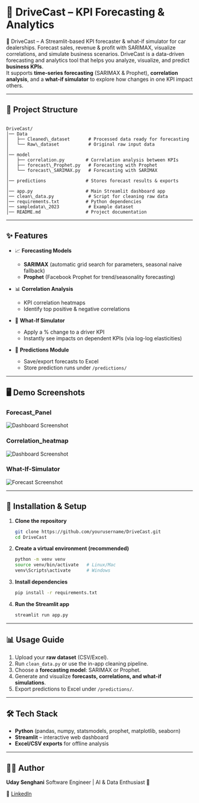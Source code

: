 # 🚗 DriveCast – KPI Forecasting & Analytics
🚗 DriveCast – A Streamlit-based KPI forecaster &amp; what-if simulator for car dealerships.  Forecast sales, revenue &amp; profit with SARIMAX, visualize correlations, and simulate business scenarios.
DriveCast is a data-driven forecasting and analytics tool that helps you analyze, visualize, and predict **business KPIs**.  
It supports **time-series forecasting** (SARIMAX & Prophet), **correlation analysis**, and a **what-if simulator** to explore how changes in one KPI impact others.

---

## 📂 Project Structure

```

DriveCast/
│── Data
│   ├── Cleaned\_dataset       # Processed data ready for forecasting
│   └── Raw\_dataset           # Original raw input data
│
│── model
│   ├── correlation.py        # Correlation analysis between KPIs
│   ├── forecast\_Prophet.py   # Forecasting with Prophet
│   └── forecast\_SARIMAX.py   # Forecasting with SARIMAX
│
│── predictions               # Stores forecast results & exports
│
│── app.py                    # Main Streamlit dashboard app
│── clean\_data.py             # Script for cleaning raw data
│── requirements.txt          # Python dependencies
│── sampledata\_2023           # Example dataset
│── README.md                 # Project documentation

````

---

## ✨ Features

- 📈 **Forecasting Models**  
  - **SARIMAX** (automatic grid search for parameters, seasonal naive fallback)  
  - **Prophet** (Facebook Prophet for trend/seasonality forecasting)  

- 📊 **Correlation Analysis**  
  - KPI correlation heatmaps  
  - Identify top positive & negative correlations  

- 🔄 **What-If Simulator**  
  - Apply a % change to a driver KPI  
  - Instantly see impacts on dependent KPIs (via log-log elasticities)  

- 🔮 **Predictions Module**  
  - Save/export forecasts to Excel  
  - Store prediction runs under `/predictions/`  

---

## 🖥️ Demo Screenshots

### Forecast_Panel 
![Dashboard Screenshot](demo_img/Forecast_Panel.png)  

### Correlation_heatmap 
![Dashboard Screenshot](demo_img/Correlation_heatmap.png)  

### What-If-Simulator  
![Forecast Screenshot](demo_img/What-If-Simulator.png)  


---

## 🚀 Installation & Setup

1. **Clone the repository**  
   ```bash
   git clone https://github.com/yourusername/DriveCast.git
   cd DriveCast
    ```

2. **Create a virtual environment (recommended)**

   ``` bash
   python -m venv venv
   source venv/bin/activate   # Linux/Mac
   venv\Scripts\activate      # Windows
   ```

3. **Install dependencies**

   ```bash
   pip install -r requirements.txt
   ```

4. **Run the Streamlit app**

   ```bash
   streamlit run app.py
   ```

---

## 📊 Usage Guide

1. Upload your **raw dataset** (CSV/Excel).
2. Run `clean_data.py` or use the in-app cleaning pipeline.
3. Choose a **forecasting model**: SARIMAX or Prophet.
4. Generate and visualize **forecasts, correlations, and what-if simulations**.
5. Export predictions to Excel under `/predictions/`.

---

## 🛠️ Tech Stack

* **Python** (pandas, numpy, statsmodels, prophet, matplotlib, seaborn)
* **Streamlit** – interactive web dashboard
* **Excel/CSV exports** for offline analysis

---

## 👨‍💻 Author

**Uday Senghani**
Software Engineer | AI & Data Enthusiast 🚀

🔗 [LinkedIn](https://linkedin.com/in/uday-senghani) 

```
